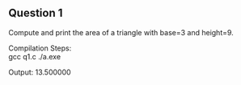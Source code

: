 ## Question 1

Compute and print the area of a triangle with base=3 and height=9.

Compilation Steps:  
gcc q1.c
./a.exe

Output:
13.500000

